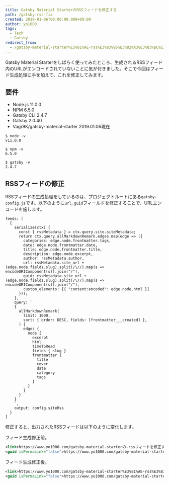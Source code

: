 ```yaml
---
title: Gatsby Material StarterのRSSフィードを修正する
path: /gatsby-rss-fix
created: 2019-01-06T00:00:00.000+09:00
author: yo1000
tags:
  - Tech
  - Gatsby
redirect_from:
  - /gatsby-material-starter%E3%81%AE-rss%E3%83%95%E3%82%A3%E3%83%BC%E3%83%89%E3%82%92%E4%BF%AE%E6%AD%A3%E3%81%99%E3%82%8B
---
```


Gatsby Material Starterをしばらく使ってみたところ、生成されるRSSフィード内のURLがエンコードされていないことに気が付きました。そこで今回はフィード生成処理に手を加えて、これを修正してみます。

## 要件
- Node.js 11.0.0
- NPM 6.5.0
- Gatsby CLI 2.4.7
- Gatsby 2.0.40
- Vagr9K/gatsby-material-starter 2019.01.06現在

```console
$ node -v
v11.0.0

$ npm -v
6.5.0

$ gatsby -v
2.4.7
```

## RSSフィードの修正
RSSフィードの生成処理をしているのは、プロジェクトルートにある`gatsby-config.js`です。以下のように`url`, `guid`フィールドを修正することで、URLエンコードを施します。

```javascript{11-12}
feeds: [
  {
    serialize(ctx) {
      const { rssMetadata } = ctx.query.site.siteMetadata;
      return ctx.query.allMarkdownRemark.edges.map(edge => ({
        categories: edge.node.frontmatter.tags,
        date: edge.node.frontmatter.date,
        title: edge.node.frontmatter.title,
        description: edge.node.excerpt,
        author: rssMetadata.author,
        url: rssMetadata.site_url + (edge.node.fields.slug).split(/\//).map(s => encodeURIComponent(s)).join("/"),
        guid: rssMetadata.site_url + (edge.node.fields.slug).split(/\//).map(s => encodeURIComponent(s)).join("/"),
        custom_elements: [{ "content:encoded": edge.node.html }]
      }));
    },
    query: `
    {
      allMarkdownRemark(
        limit: 1000,
        sort: { order: DESC, fields: [frontmatter___created] },
      ) {
        edges {
          node {
            excerpt
            html
            timeToRead
            fields { slug }
            frontmatter {
              title
              cover
              date
              category
              tags
            }
          }
        }
      }
    }
    `,
    output: config.siteRss
  }
]
```

修正すると、出力されたRSSフィードは以下のように変化します。

フィード生成修正前。
```xml
<link>https://www.yo1000.com/gatsby-material-starterの-rssフィードを修正する</link>
<guid isPermaLink="false">https://www.yo1000.com/gatsby-material-starterの-rssフィードを修正する</guid>
```

フィード生成修正後。
```xml
<link>https://www.yo1000.com/gatsby-material-starter%E3%81%AE-rss%E3%83%95%E3%82%A3%E3%83%BC%E3%83%89%E3%82%92%E4%BF%AE%E6%AD%A3%E3%81%99%E3%82%8B</link>
<guid isPermaLink="false">https://www.yo1000.com/gatsby-material-starter%E3%81%AE-rss%E3%83%95%E3%82%A3%E3%83%BC%E3%83%89%E3%82%92%E4%BF%AE%E6%AD%A3%E3%81%99%E3%82%8B</guid>
```
